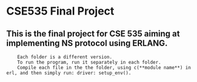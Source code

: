 CSE535 Final Project
=====
This is the final project for CSE 535 aiming at implementing NS protocol using ERLANG.
-----
		Each folder is a different version.
		To run the program, run it separately in each folder.
		Compile each file in the the folder, using c(**module name**) in erl, and then simply run: driver: setup_env(). 
